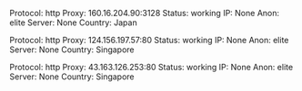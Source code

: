 Protocol: http
Proxy: 160.16.204.90:3128
Status: working
IP: None
Anon: elite
Server: None
Country: Japan

Protocol: http
Proxy: 124.156.197.57:80
Status: working
IP: None
Anon: elite
Server: None
Country: Singapore

Protocol: http
Proxy: 43.163.126.253:80
Status: working
IP: None
Anon: elite
Server: None
Country: Singapore

